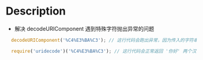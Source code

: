 # Description

* 解决 decodeURIComponent 遇到特殊字符抛出异常的问题

```js
  decodeURIComponent('%C4%E3%BA%C3'); // 这行代码会跑出异常，因为传入的字符串并非utf编码的 encodeURIComponent 结果

  require('uridecode')('%C4%E3%BA%C3'); // 这行代码会正常返回 '你好' 两个汉子
```
